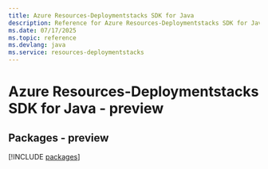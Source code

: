 ```yaml
---
title: Azure Resources-Deploymentstacks SDK for Java
description: Reference for Azure Resources-Deploymentstacks SDK for Java
ms.date: 07/17/2025
ms.topic: reference
ms.devlang: java
ms.service: resources-deploymentstacks
---
```

# Azure Resources-Deploymentstacks SDK for Java - preview
## Packages - preview
[!INCLUDE [packages](resources-deploymentstacks-index.md)]